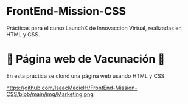 # FrontEnd-Mission-CSS
Prácticas para el curso LaunchX de Innovaccion Virtual, realizadas en HTML y CSS.

# 💉 Página web de Vacunación 💉
En esta práctica se clonó una página web usando HTML y CSS

https://github.com/IsaacMacielH/FrontEnd-Mission-CSS/blob/main/img/Marketing.png
